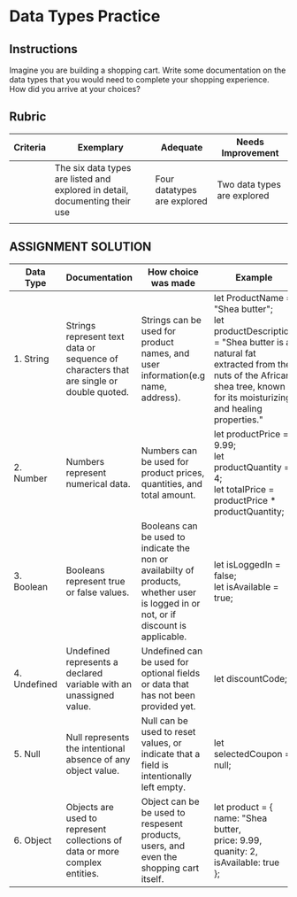 # Data Types Practice

## Instructions

Imagine you are building a shopping cart. Write some documentation on the data types that you would need to complete your shopping experience. How did you arrive at your choices?

## Rubric

Criteria | Exemplary | Adequate | Needs Improvement
--- | --- | --- | -- |
||The six data types are listed and explored in detail, documenting their use|Four datatypes are explored|Two data types are explored|
| | | |

## ASSIGNMENT SOLUTION

Data Type | Documentation | How choice was made | Example |
--- | ---| --- | --- |
| 1. String | Strings represent text data or sequence of characters that are single or double quoted. | Strings can be used for product names, and user information(e.g name, address). | let ProductName = "Shea butter"; <br> let productDescription = "Shea butter is a natural fat extracted from the nuts of the African shea tree, known for its moisturizing and healing properties."|
| 2. Number | Numbers represent numerical data. | Numbers can be used for product prices, quantities, and total amount. | let productPrice = 9.99;<br> let productQuantity = 4; <br> let totalPrice = productPrice * productQuantity; |
| 3. Boolean | Booleans represent true or false values. | Booleans can be used to indicate the non or availabilty of products, whether user is logged in or not, or if discount is applicable. | let isLoggedIn = false; <br> let isAvailable = true; |
| 4. Undefined | Undefined represents a declared variable with an unassigned value. | Undefined can be used for optional fields or data that has not been provided yet. | let discountCode; |
| 5. Null | Null represents the intentional absence of any object value. | Null can be used to reset values, or indicate that a field is intentionally left empty. | let selectedCoupon = null;
| 6. Object | Objects are used to represent collections of data or more complex entities. | Object can be be used to respesent products, users, and even the shopping cart itself. | let product = {<br>name: "Shea butter, <br>price: 9.99, <br>quanity: 2, <br>isAvailable: true <br>}; |